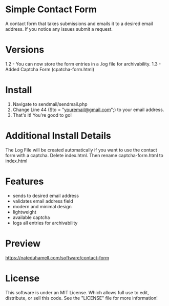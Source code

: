 Simple Contact Form
====================================

A contact form that takes submissions and emails it to a desired email address. If you notice any issues submit a request. 

Versions
============

1.2 - You can now store the form entries in a .log file for archivability. 
1.3 - Added Captcha Form (cpatcha-form.html)

Install
========
1) Navigate to sendmail/sendmail.php
2) Change Line 44 ($to = "youremail@gmail.com";)
to your email address.
3) That's it! You're good to go!

Additional Install Details
==============================
The Log File will be created automatically
if you want to use the contact form with a captcha. Delete index.html. Then rename captcha-form.html to index.html

Features
===============
* sends to desired email address
* validates email address field
* modern and minimal design
* lightweight
* available captcha 
* logs all entries for archivability

Preview
========
<a href="https://nateduhamell.com/software/contact-form" alt="https://nateduhamell.com/software/contact-form" target="_blank">https://nateduhamell.com/software/contact-form</a>

License
==========
This software is under an MIT License. Which allows full use to edit, distribute, or sell this code.
See the "LICENSE" file for more information!

